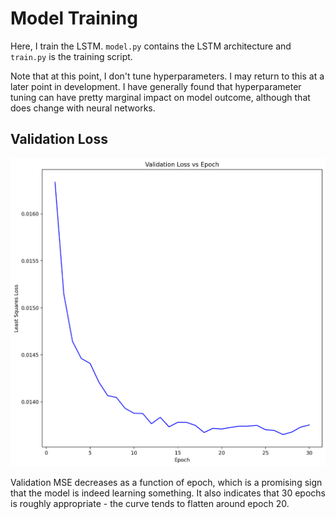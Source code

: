 # Model Training 

Here, I train the LSTM. `model.py` contains the LSTM architecture
and `train.py` is the training script. 

Note that at this point, I don't tune hyperparameters. I may 
return to this at a later point in development. I have generally
found that hyperparameter tuning can have pretty marginal impact
on model outcome, although that does change with neural networks. 


## Validation Loss 
![alt text](validation_loss.png)

Validation MSE decreases as a function of epoch, which 
is a promising sign that the model is indeed learning something. 
It also indicates that 30 epochs is roughly appropriate - 
the curve tends to flatten around epoch 20. 